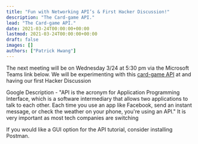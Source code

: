```yaml
---
title: "Fun with Networking API’s & First Hacker Discussion!"
description: "The Card-game API."
lead: "The Card-game API."
date: 2021-03-24T00:00:00+00:00
lastmod: 2021-03-24T00:00:00+00:00
draft: false
images: []
authors: ["Patrick Hwang"]
---
```


The next meeting will be on Wednesday 3/24 at 5:30 pm via the Microsoft Teams link below.
We will be experimenting with this [card-game API](https://www.deckofcardsapi.com) at and having our first Hacker Discussion

Google Description - "API is the acronym for Application Programming Interface, which is a software intermediary that allows two applications to talk to each other.
Each time you use an app like Facebook, send an instant message, or check the weather on your phone, you're using an API." It is very important as most tech companies are switching

If you would like a GUI option for the API tutorial, consider installing Postman.
